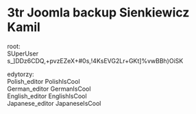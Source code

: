 # 3tr Joomla backup Sienkiewicz Kamil
root: \
SUperUser \
s_]DDz6CDQ,+pvzEZeX+#0s,!4KsEVG2Lr+GKt]%vwBBh)OiSK  

edytorzy: \
Polish_editor PolishIsCool \
German_editor GermanIsCool \
English_editor EnglishIsCool \
Japanese_editor JapaneseIsCool 

